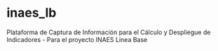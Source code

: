 # inaes_lb
Plataforma de Captura de Información para el Cálculo y Despliegue de Indicadores - Para el proyecto INAES Linea Base
